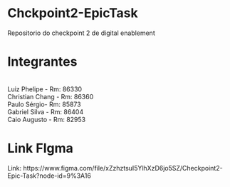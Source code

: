 # Chckpoint2-EpicTask
Repositorio do checkpoint 2 de digital enablement

<h1>Integrantes</h1>
<br>
Luiz Phelipe - Rm: 86330<br>
Christian Chang - Rm: 86360<br>
Paulo Sérgio- Rm: 85873<br>
Gabriel Silva - Rm: 86404<br>
Caio Augusto - Rm: 82953<br>


<h1>Link FIgma</h1>
Link: https://www.figma.com/file/xZzhztsuI5YlhXzD6jo5SZ/Checkpoint2-Epic-Task?node-id=9%3A16
